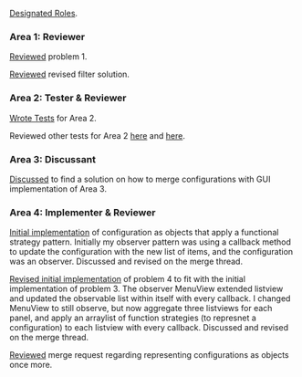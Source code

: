[Designated Roles](https://gitlab.cs.mcgill.ca/mnassif/303a7t1/-/issues/2). 

### Area 1: Reviewer ###
[Reviewed](https://gitlab.cs.mcgill.ca/mnassif/303a7t1/-/merge_requests/1#note_40128) problem 1.

[Reviewed](https://gitlab.cs.mcgill.ca/mnassif/303a7t1/-/merge_requests/22#note_45061) revised filter solution.

### Area 2: Tester & Reviewer ###
[Wrote Tests](https://gitlab.cs.mcgill.ca/mnassif/303a7t1/-/commit/dc3478cbab77edebecd0871b22eb57553bf263e6) for Area 2.

Reviewed other tests for Area 2 [here](https://gitlab.cs.mcgill.ca/mnassif/303a7t1/-/merge_requests/31) and [here](https://gitlab.cs.mcgill.ca/mnassif/303a7t1/-/merge_requests/21#note_45050).


### Area 3: Discussant ###
[Discussed](https://gitlab.cs.mcgill.ca/mnassif/303a7t1/-/issues/6#note_43506) to find a solution on how to merge configurations with GUI implementation of Area 3.


### Area 4: Implementer & Reviewer ###

[Initial implementation](https://gitlab.cs.mcgill.ca/massif/303a7t1/-/merge_requests/8#note_42032) of configuration as objects that apply a functional strategy pattern. Initially my observer pattern
was using a callback method to update the configuration with the new list of items, and the configuration was an observer.
Discussed and revised on the merge thread.

[Revised initial implementation](https://gitlab.cs.mcgill.ca/mnassif/303a7t1/-/merge_requests/17#note_44140) of problem 4 to fit with the initial implementation of problem 3. The observer MenuView
extended listview and updated the observable list within itself with every callback. I changed MenuView to still observe, 
but now aggregate three listviews for each panel, and apply an arraylist of function strategies (to represnet a configuration) to each listview with 
every callback. Discussed and revised on the merge thread.

[Reviewed](https://gitlab.cs.mcgill.ca/mnassif/303a7t1/-/merge_requests/23#note_45035) merge request regarding representing configurations as objects once more.